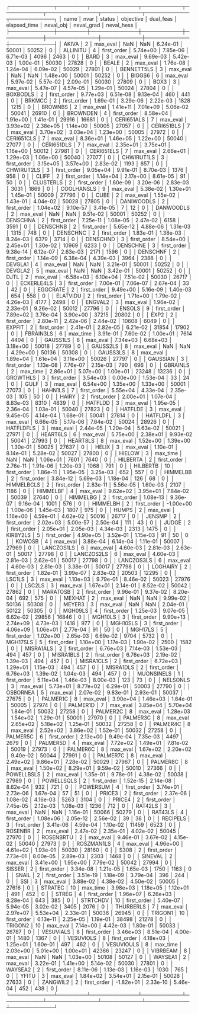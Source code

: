 ┌────────────┬────────┬─────────────┬───────────┬───────────┬──────────────┬───────────┬────────────┬────────────┐
│       name │   nvar │      status │ objective │ dual_feas │ elapsed_time │ neval_obj │ neval_grad │ neval_hess │
├────────────┼────────┼─────────────┼───────────┼───────────┼──────────────┼───────────┼────────────┼────────────┤
│      AKIVA │      2 │    max_eval │       NaN │       NaN │     6.24e-01 │     50001 │      50252 │          0 │
│   ALLINITU │      4 │ first_order │  5.74e+00 │  7.85e-06 │     6.71e-03 │      4096 │       2463 │          0 │
│       BARD │      3 │    max_eval │  9.69e-03 │  5.42e-03 │     1.00e-01 │     50030 │      27828 │          0 │
│      BEALE │      2 │    max_eval │  1.76e-08 │  1.24e-04 │     6.09e-02 │     50029 │      27801 │          0 │
│ BENNETT5LS │      3 │    max_eval │       NaN │       NaN │     1.48e+00 │     50001 │      50252 │          0 │
│     BIGGS6 │      6 │    max_eval │  5.97e-02 │  5.57e-02 │     2.09e-01 │     50030 │      27809 │          0 │
│       BOX3 │      3 │    max_eval │  5.47e-07 │  4.57e-05 │     1.29e-01 │     50024 │      27804 │          0 │
│   BOXBODLS │      2 │ first_order │  9.77e+03 │  6.51e-08 │     9.13e-04 │       460 │        441 │          0 │
│     BRKMCC │      2 │ first_order │  1.69e-01 │  3.29e-06 │     2.22e-03 │      1828 │       1215 │          0 │
│    BROWNBS │      2 │    max_eval │  1.41e+11 │  7.01e+09 │     5.06e-02 │     50041 │      26910 │          0 │
│   BROWNDEN │      4 │ first_order │  8.58e+04 │  1.91e+00 │     1.41e-01 │     29916 │      16681 │          0 │
│ CERI651ALS │      7 │    max_eval │  3.93e+02 │  2.38e+05 │     1.14e+00 │     50005 │      27057 │          0 │
│ CERI651BLS │      7 │    max_eval │  3.70e+02 │  3.03e+04 │     1.23e+00 │     50005 │      27972 │          0 │
│ CERI651CLS │      7 │    max_eval │  8.36e+01 │  1.46e+05 │     1.22e+00 │     50040 │      27077 │          0 │
│ CERI651DLS │      7 │    max_eval │  2.35e+01 │  3.75e+01 │     1.16e+00 │     50012 │      27981 │          0 │
│ CERI651ELS │      7 │    max_eval │  2.66e+01 │  1.29e+03 │     1.06e+00 │     50040 │      27077 │          0 │
│ CHWIRUT1LS │      3 │ first_order │  3.15e+05 │  3.57e+00 │     2.83e-02 │      1193 │        857 │          0 │
│ CHWIRUT2LS │      3 │ first_order │  9.05e+04 │  9.91e-01 │     8.70e-03 │      1376 │        958 │          0 │
│      CLIFF │      2 │ first_order │  1.14e+04 │  2.17e+00 │     8.61e-05 │        91 │         50 │          0 │
│  CLUSTERLS │      2 │ first_order │  1.60e-09 │  3.20e-06 │     2.83e-03 │      3031 │       1869 │          0 │
│ COOLHANSLS │      9 │    max_eval │  5.38e-02 │  1.30e+01 │     1.45e-01 │     50009 │      27796 │          0 │
│       CUBE │      2 │    max_eval │  1.55e-02 │  1.43e-01 │     4.04e-02 │     50028 │      27805 │          0 │
│ DANIWOODLS │      2 │ first_order │  1.04e+02 │  9.10e-57 │     3.41e-05 │         7 │         12 │          0 │
│  DANWOODLS │      2 │    max_eval │       NaN │       NaN │     9.51e-02 │     50001 │      50252 │          0 │
│   DENSCHNA │      2 │ first_order │  7.25e-11 │  1.08e-05 │     2.47e-02 │      6158 │       3591 │          0 │
│   DENSCHNB │      2 │ first_order │  5.65e-12 │  4.88e-06 │     1.31e-03 │      1315 │        748 │          0 │
│   DENSCHNC │      2 │ first_order │  1.83e-01 │  1.38e-03 │     8.24e-03 │      6379 │       3714 │          0 │
│   DENSCHND │      3 │ first_order │  8.54e+00 │  2.45e+01 │     1.30e-02 │     10969 │       6233 │          0 │
│   DENSCHNE │      3 │ first_order │  9.38e-14 │  6.12e-07 │     2.63e-03 │      2171 │       1596 │          0 │
│   DENSCHNF │      2 │ first_order │  1.14e-09 │  6.38e-04 │     4.39e-03 │      3964 │       2388 │          0 │
│    DEVGLA1 │      4 │    max_eval │       NaN │       NaN │     3.21e-01 │     50001 │      50252 │          0 │
│    DEVGLA2 │      5 │    max_eval │       NaN │       NaN │     3.42e-01 │     50001 │      50252 │          0 │
│       DJTL │      2 │    max_eval │ -6.58e+03 │  6.10e+04 │     7.51e-02 │     50030 │      26717 │          0 │
│ ECKERLE4LS │      3 │ first_order │  7.00e-01 │  7.06e-07 │     2.67e-04 │        33 │         42 │          0 │
│   EGGCRATE │      2 │ first_order │  9.49e+00 │  5.16e-09 │     1.40e-03 │       654 │        558 │          0 │
│   ELATVIDU │      2 │ first_order │  1.71e+00 │  1.79e-02 │     4.26e-03 │      4177 │       2498 │          0 │
│    ENGVAL2 │      3 │    max_eval │  1.96e-02 │  2.33e-01 │     9.26e-02 │     50012 │      27796 │          0 │
│     ENSOLS │      9 │ first_order │  7.89e+02 │  3.76e-04 │     3.90e+00 │     37215 │      20802 │          0 │
│       EXP2 │      2 │ first_order │  2.80e-11 │  2.42e-06 │     2.44e-02 │     10608 │       6049 │          0 │
│     EXPFIT │      2 │ first_order │  2.41e-01 │  2.82e-05 │     6.21e-02 │     31854 │      17902 │          0 │
│  FBRAIN3LS │      6 │    max_time │  3.91e-01 │  7.60e-02 │     1.00e+01 │      7614 │       4404 │          0 │
│   GAUSS1LS │      8 │    max_eval │  7.34e+03 │  6.68e+03 │     3.18e+00 │     50018 │      27789 │          0 │
│   GAUSS2LS │      8 │    max_eval │       NaN │       NaN │     4.29e+00 │     50136 │      50308 │          0 │
│   GAUSS3LS │      8 │    max_eval │  1.89e+04 │  1.61e+04 │     3.11e+00 │     50026 │      27797 │          0 │
│   GAUSSIAN │      3 │ first_order │  1.13e-08 │  7.76e-07 │     2.15e-03 │       790 │        696 │          0 │
│   GBRAINLS │      2 │    max_time │  2.86e+01 │  5.07e+00 │     1.00e+01 │     23248 │      13236 │          0 │
│   GROWTHLS │      3 │ first_order │  3.54e+03 │  0.00e+00 │     1.53e-04 │        33 │         24 │          0 │
│       GULF │      3 │    max_eval │  6.54e+00 │  1.35e+00 │     1.33e+00 │     50001 │      27073 │          0 │
│    HAHN1LS │      7 │ first_order │  5.55e+04 │  4.33e-04 │     2.35e-03 │       105 │         50 │          0 │
│      HAIRY │      2 │ first_order │  2.00e+01 │  1.07e-04 │     8.83e-03 │      8310 │       4839 │          0 │
│    HATFLDD │      3 │    max_eval │  1.95e-05 │  2.36e-04 │     1.03e-01 │     50040 │      27823 │          0 │
│    HATFLDE │      3 │    max_eval │  9.45e-05 │  4.14e-04 │     1.68e-01 │     50041 │      27814 │          0 │
│   HATFLDFL │      3 │    max_eval │  6.66e-05 │  5.17e-06 │     7.64e-02 │     50024 │      28926 │          0 │
│  HATFLDFLS │      3 │    max_eval │  2.44e-05 │  1.20e-04 │     5.63e-02 │     50021 │      27971 │          0 │
│   HEART6LS │      6 │    max_eval │  5.75e+00 │  2.38e+01 │     9.93e-02 │     50041 │      27993 │          0 │
│   HEART8LS │      8 │    max_eval │  1.52e+00 │  1.39e+00 │     1.30e-01 │     50025 │      27637 │          0 │
│      HELIX │      3 │    max_eval │  1.10e-01 │  8.14e-01 │     5.28e-02 │     50027 │      27800 │          0 │
│     HIELOW │      3 │    max_time │       NaN │       NaN │     1.06e+01 │      7601 │       7640 │          0 │
│   HILBERTA │      2 │ first_order │  2.76e-11 │  1.91e-06 │     1.20e-03 │      1068 │        791 │          0 │
│   HILBERTB │     10 │ first_order │  1.86e-11 │  1.95e-05 │     3.25e-03 │       652 │        557 │          0 │
│   HIMMELBB │      2 │ first_order │  3.84e-12 │  5.69e-03 │     1.18e-04 │       126 │         68 │          0 │
│ HIMMELBCLS │      2 │ first_order │  2.83e-11 │  5.56e-05 │     1.60e-03 │      2107 │       1186 │          0 │
│   HIMMELBF │      4 │    max_eval │  9.62e+02 │  3.95e+01 │     7.84e-02 │     50039 │      27640 │          0 │
│   HIMMELBG │      2 │ first_order │  1.08e-13 │  9.36e-07 │     9.16e-04 │      1001 │        576 │          0 │
│   HIMMELBH │      2 │ first_order │ -1.00e+00 │  1.00e-06 │     1.45e-03 │      1807 │        975 │          0 │
│      HUMPS │      2 │    max_eval │  1.16e+00 │  4.59e-01 │     4.62e-02 │     50016 │      26717 │          0 │
│     JENSMP │      2 │ first_order │  2.02e+03 │  5.00e-57 │     2.50e-04 │       111 │         43 │          0 │
│      JUDGE │      2 │ first_order │  2.05e+01 │  2.05e-03 │     4.34e-03 │      2313 │       1475 │          0 │
│   KIRBY2LS │      5 │ first_order │  4.90e+05 │  3.52e-01 │     1.15e-03 │        91 │         50 │          0 │
│     KOWOSB │      4 │    max_eval │  3.88e-04 │  6.14e-04 │     1.11e-01 │     50007 │      27969 │          0 │
│ LANCZOS1LS │      6 │    max_eval │  4.60e-03 │  2.81e-03 │     2.63e-01 │     50017 │      27798 │          0 │
│ LANCZOS2LS │      6 │    max_eval │  4.60e-03 │  2.81e-03 │     2.62e-01 │     50017 │      27798 │          0 │
│ LANCZOS3LS │      6 │    max_eval │  4.60e-03 │  2.81e-03 │     3.38e-01 │     50017 │      27798 │          0 │
│   LOGHAIRY │      2 │ first_order │  1.82e-01 │  3.99e-07 │     2.83e-02 │     20503 │      12295 │          0 │
│     LSC1LS │      3 │    max_eval │  1.10e+03 │  9.79e-01 │     8.46e-02 │     50023 │      27976 │          0 │
│     LSC2LS │      3 │    max_eval │  1.67e+01 │  2.14e-01 │     8.52e-02 │     50042 │      27862 │          0 │
│   MARATOSB │      2 │ first_order │  9.96e-01 │  9.37e-02 │     8.20e-04 │       692 │        575 │          0 │
│     MEXHAT │      2 │    max_eval │       NaN │       NaN │     9.99e-02 │     50136 │      50308 │          0 │
│     MEYER3 │      3 │    max_eval │       NaN │       NaN │     2.04e-01 │     50122 │      50305 │          0 │
│    MGH09LS │      4 │ first_order │  1.25e-03 │  9.07e-05 │     6.62e-02 │     29856 │      16846 │          0 │
│    MGH10LS │      3 │ first_order │  9.90e+13 │  2.74e+09 │     4.73e-03 │      1418 │        977 │          0 │
│   MGH10SLS │      3 │ first_order │  4.06e+09 │  1.06e+01 │     2.77e-04 │        91 │         50 │          0 │
│    MGH17LS │      5 │ first_order │  1.02e+00 │  2.65e-03 │     6.69e-02 │      9704 │       5732 │          0 │
│   MGH17SLS │      5 │ first_order │  1.10e+00 │  1.17e-03 │     1.90e-02 │      2500 │       1582 │          0 │
│  MISRA1ALS │      2 │ first_order │  6.76e+03 │  7.14e-03 │     1.53e-03 │       494 │        457 │          0 │
│  MISRA1BLS │      2 │ first_order │  6.76e+03 │  2.19e-02 │     1.39e-03 │       494 │        457 │          0 │
│  MISRA1CLS │      2 │ first_order │  6.72e+03 │  1.29e+01 │     1.15e-03 │       494 │        457 │          0 │
│  MISRA1DLS │      2 │ first_order │  6.76e+03 │  1.39e-02 │     1.04e-03 │       494 │        457 │          0 │
│ MUONSINELS │      1 │ first_order │  5.11e+04 │  1.46e-03 │     8.00e-03 │       123 │         73 │          0 │
│   NELSONLS │      3 │    max_eval │  5.73e+01 │  8.77e+02 │     6.29e-01 │     50003 │      27790 │          0 │
│   OSBORNEA │      5 │    max_eval │  2.07e-02 │  9.83e-01 │     2.93e-01 │     50037 │      27675 │          0 │
│   PALMER1C │      8 │    max_eval │  3.90e+04 │  1.46e+03 │     1.64e-01 │     50005 │      27974 │          0 │
│   PALMER1D │      7 │    max_eval │  3.85e+04 │  5.70e+04 │     1.84e-01 │     50032 │      27258 │          0 │
│   PALMER2C │      8 │    max_eval │  1.28e+03 │  1.54e+02 │     1.29e-01 │     50001 │      27970 │          0 │
│   PALMER3C │      8 │    max_eval │  2.65e+02 │  5.18e+02 │     1.25e-01 │     50032 │      27258 │          0 │
│   PALMER4C │      8 │    max_eval │  2.52e+02 │  3.86e+02 │     1.52e-01 │     50032 │      27258 │          0 │
│   PALMER5C │      6 │ first_order │  2.13e+00 │  9.49e-04 │     7.35e-03 │      4497 │       2679 │          0 │
│   PALMER5D │      4 │    max_eval │  7.72e+02 │  1.49e+01 │     7.81e-02 │     50019 │      27973 │          0 │
│   PALMER6C │      8 │    max_eval │  1.67e+02 │  2.20e+02 │     9.40e-02 │     50044 │      27991 │          0 │
│   PALMER7C │      8 │    max_eval │  2.49e+02 │  9.86e+01 │     7.28e-02 │     50029 │      27967 │          0 │
│   PALMER8C │      8 │    max_eval │  1.50e+02 │  8.29e+01 │     9.59e-02 │     50010 │      27366 │          0 │
│ POWELLBSLS │      2 │    max_eval │  1.35e-01 │  9.78e-01 │     4.38e-02 │     50038 │      27989 │          0 │
│ POWELLSQLS │      2 │ first_order │  1.52e-15 │  2.14e-08 │     8.62e-04 │       932 │        721 │          0 │
│   POWERSUM │      4 │ first_order │  3.74e+01 │  2.73e-06 │     1.67e-04 │        57 │         51 │          0 │
│     PRICE3 │      2 │ first_order │  2.37e-06 │  1.08e-02 │     4.16e-03 │      5263 │       3104 │          0 │
│     PRICE4 │      2 │ first_order │  7.45e-05 │  2.12e-03 │     1.08e-03 │      1236 │        712 │          0 │
│    RAT42LS │      3 │    max_eval │       NaN │       NaN │     1.16e-01 │     50066 │      50279 │          0 │
│    RAT43LS │      4 │ first_order │  1.08e+06 │  2.05e-12 │     2.56e-02 │        39 │         38 │          0 │
│   RECIPELS │      3 │ first_order │  3.41e-06 │  4.59e-04 │     1.10e-02 │     11459 │       6523 │          0 │
│    ROSENBR │      2 │    max_eval │  2.47e-02 │  2.35e-01 │     4.02e-02 │     50045 │      27970 │          0 │
│  ROSENBRTU │      2 │    max_eval │  9.46e-01 │  3.67e-02 │     4.15e-02 │     50040 │      27973 │          0 │
│ ROSZMAN1LS │      4 │    max_eval │  4.96e+00 │  4.61e+02 │     1.93e-01 │     50030 │      28160 │          0 │
│       S308 │      2 │ first_order │  7.73e-01 │  8.00e-05 │     2.89e-03 │      2303 │       1468 │          0 │
│    SINEVAL │      2 │    max_eval │  3.41e+00 │  1.95e+00 │     7.79e-02 │     50042 │      27994 │          0 │
│     SISSER │      2 │ first_order │  3.34e-08 │  1.21e-05 │     1.65e-03 │      1750 │       1163 │          0 │
│      SNAIL │      2 │ first_order │  3.51e-19 │  1.18e-09 │     3.79e-04 │       396 │        244 │          0 │
│        SSI │      3 │    max_eval │  3.88e-02 │  4.38e-02 │     4.50e-02 │     50005 │      27616 │          0 │
│    STRATEC │     10 │    max_time │  3.98e+03 │  1.18e+05 │     1.12e+01 │       491 │        452 │          0 │
│      STREG │      4 │ first_order │  1.96e+07 │  6.26e+03 │     8.28e-04 │       643 │        385 │          0 │
│   STRTCHDV │     10 │ first_order │  5.40e-07 │  5.94e-05 │     3.02e-02 │      3405 │       2076 │          0 │
│  THURBERLS │      7 │    max_eval │  2.97e+07 │  5.53e+04 │     2.33e-01 │     50036 │      26945 │          0 │
│    TRIGON1 │     10 │ first_order │  6.13e-11 │  2.25e-05 │     1.19e-01 │     38498 │      21278 │          0 │
│    TRIGON2 │     10 │    max_eval │  7.14e+00 │  4.42e-03 │     1.80e-01 │     50033 │      26787 │          0 │
│  VESUVIALS │      8 │ first_order │  3.46e+03 │  8.51e-04 │     4.00e-01 │      1480 │       1367 │          0 │
│  VESUVIOLS │      8 │ first_order │  4.18e+03 │  1.25e+01 │     1.60e-01 │       497 │        462 │          0 │
│ VESUVIOULS │      8 │    max_time │  2.03e+00 │  5.01e+00 │     1.00e+01 │     42366 │      23247 │          0 │
│   VIBRBEAM │      8 │    max_eval │       NaN │       NaN │     1.03e+00 │     50108 │      50127 │          0 │
│    WAYSEA1 │      2 │    max_eval │  3.22e-01 │  1.41e+00 │     5.14e-02 │     50030 │      27801 │          0 │
│    WAYSEA2 │      2 │ first_order │  8.11e-06 │  1.13e-03 │     1.16e-03 │      1030 │        765 │          0 │
│      YFITU │      3 │    max_eval │  1.84e+02 │  3.54e+01 │     2.15e-01 │     50028 │      27633 │          0 │
│   ZANGWIL2 │      2 │ first_order │ -1.82e+01 │  2.33e-10 │     5.46e-04 │       452 │        438 │          0 │
└────────────┴────────┴─────────────┴───────────┴───────────┴──────────────┴───────────┴────────────┴────────────┘
